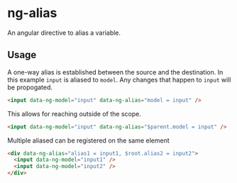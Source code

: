 ng-alias
========

An angular directive to alias a variable.

Usage
-----

A one-way alias is established between the source and the destination. In this example `input` is aliased to `model`. Any changes that happen to `input` will be propogated.

```html
<input data-ng-model="input" data-ng-alias="model = input" />
```

This allows for reaching outside of the scope.

```html
<input data-ng-model="input" data-ng-alias="$parent.model = input" />
```

Multiple aliased can be registered on the same element

```html
<div data-ng-alias="alias1 = input1, $root.alias2 = input2">
  <input data-ng-model="input1" />
  <input data-ng-model="input2" />
</div>
```
